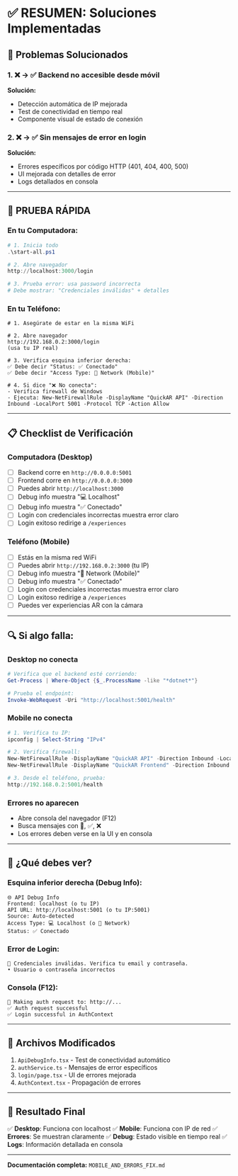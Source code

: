 # ✅ RESUMEN: Soluciones Implementadas

## 🎯 Problemas Solucionados

### 1. ❌ → ✅ Backend no accesible desde móvil
**Solución:** 
- Detección automática de IP mejorada
- Test de conectividad en tiempo real
- Componente visual de estado de conexión

### 2. ❌ → ✅ Sin mensajes de error en login
**Solución:**
- Errores específicos por código HTTP (401, 404, 400, 500)
- UI mejorada con detalles de error
- Logs detallados en consola

---

## 🚀 PRUEBA RÁPIDA

### En tu Computadora:

```powershell
# 1. Inicia todo
.\start-all.ps1

# 2. Abre navegador
http://localhost:3000/login

# 3. Prueba error: usa password incorrecta
# Debe mostrar: "Credenciales inválidas" + detalles
```

### En tu Teléfono:

```
# 1. Asegúrate de estar en la misma WiFi

# 2. Abre navegador
http://192.168.0.2:3000/login
(usa tu IP real)

# 3. Verifica esquina inferior derecha:
✅ Debe decir "Status: ✅ Conectado"
✅ Debe decir "Access Type: 📱 Network (Mobile)"

# 4. Si dice "❌ No conecta":
- Verifica firewall de Windows
- Ejecuta: New-NetFirewallRule -DisplayName "QuickAR API" -Direction Inbound -LocalPort 5001 -Protocol TCP -Action Allow
```

---

## 📋 Checklist de Verificación

### Computadora (Desktop)
- [ ] Backend corre en `http://0.0.0.0:5001`
- [ ] Frontend corre en `http://0.0.0.0:3000`
- [ ] Puedes abrir `http://localhost:3000`
- [ ] Debug info muestra "💻 Localhost"
- [ ] Debug info muestra "✅ Conectado"
- [ ] Login con credenciales incorrectas muestra error claro
- [ ] Login exitoso redirige a `/experiences`

### Teléfono (Mobile)
- [ ] Estás en la misma red WiFi
- [ ] Puedes abrir `http://192.168.0.2:3000` (tu IP)
- [ ] Debug info muestra "📱 Network (Mobile)"
- [ ] Debug info muestra "✅ Conectado"
- [ ] Login con credenciales incorrectas muestra error claro
- [ ] Login exitoso redirige a `/experiences`
- [ ] Puedes ver experiencias AR con la cámara

---

## 🔍 Si algo falla:

### Desktop no conecta
```powershell
# Verifica que el backend esté corriendo:
Get-Process | Where-Object {$_.ProcessName -like "*dotnet*"}

# Prueba el endpoint:
Invoke-WebRequest -Uri "http://localhost:5001/health"
```

### Mobile no conecta
```powershell
# 1. Verifica tu IP:
ipconfig | Select-String "IPv4"

# 2. Verifica firewall:
New-NetFirewallRule -DisplayName "QuickAR API" -Direction Inbound -LocalPort 5001 -Protocol TCP -Action Allow
New-NetFirewallRule -DisplayName "QuickAR Frontend" -Direction Inbound -LocalPort 3000 -Protocol TCP -Action Allow

# 3. Desde el teléfono, prueba:
http://192.168.0.2:5001/health
```

### Errores no aparecen
- Abre consola del navegador (F12)
- Busca mensajes con 🔐, ✅, ❌
- Los errores deben verse en la UI y en consola

---

## 📸 ¿Qué debes ver?

### Esquina inferior derecha (Debug Info):
```
🌐 API Debug Info
Frontend: localhost (o tu IP)
API URL: http://localhost:5001 (o tu IP:5001)
Source: Auto-detected
Access Type: 💻 Localhost (o 📱 Network)
Status: ✅ Conectado
```

### Error de Login:
```
🛑 Credenciales inválidas. Verifica tu email y contraseña.
• Usuario o contraseña incorrectos
```

### Consola (F12):
```
🔐 Making auth request to: http://...
✅ Auth request successful
✅ Login successful in AuthContext
```

---

## 📝 Archivos Modificados

1. `ApiDebugInfo.tsx` - Test de conectividad automático
2. `authService.ts` - Mensajes de error específicos
3. `login/page.tsx` - UI de errores mejorada
4. `AuthContext.tsx` - Propagación de errores

---

## 🎉 Resultado Final

✅ **Desktop**: Funciona con localhost
✅ **Mobile**: Funciona con IP de red
✅ **Errores**: Se muestran claramente
✅ **Debug**: Estado visible en tiempo real
✅ **Logs**: Información detallada en consola

---

**Documentación completa:** `MOBILE_AND_ERRORS_FIX.md`
